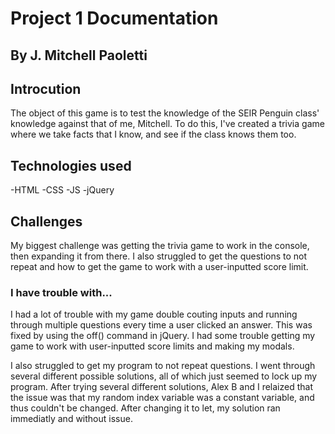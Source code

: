 # Project 1 Documentation
## By J. Mitchell Paoletti 


## Introcution

The object of this game is to test the knowledge of the SEIR Penguin class' knowledge against that of me, Mitchell. To do this, I've created a trivia game where we take facts that I know, and see if the class knows them too.

## Technologies used

-HTML
-CSS
-JS
-jQuery

## Challenges
My biggest challenge was getting the trivia game to work in the console, then expanding it from there. I also struggled to get the questions to not repeat and how to get the game to work with a user-inputted score limit.

### I have trouble with...

I had a lot of trouble with my game double couting inputs and running through multiple questions every time a user clicked an answer. This was fixed by using the off() command in jQuery. I had some trouble getting my game to work with user-inputted score limits and making my modals. 

I also struggled to get my program to not repeat questions. I went through several different possible solutions, all of which just seemed to lock up my program. After trying several different solutions, Alex B and I relaized that the issue was that my random index variable was a constant variable, and thus couldn't be changed. After changing it to let, my solution ran immediatly and without issue. 



